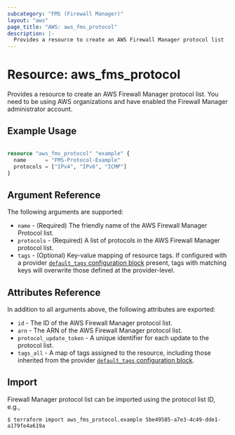 ```yaml
---
subcategory: "FMS (Firewall Manager)"
layout: "aws"
page_title: "AWS: aws_fms_protocol"
description: |-
  Provides a resource to create an AWS Firewall Manager protocol list
---
```


# Resource: aws_fms_protocol

Provides a resource to create an AWS Firewall Manager protocol list. You need to be using AWS organizations and have enabled the Firewall Manager administrator account.

## Example Usage

```terraform

resource "aws_fms_protocol" "example" {
  name      = "FMS-Protocol-Example"
  protocols = ["IPv4", "IPv6", "ICMP"]
}
```

## Argument Reference

The following arguments are supported:

* `name` - (Required) The friendly name of the AWS Firewall Manager Protocol list.
* `protocols` - (Required) A list of protocols in the AWS Firewall Manager protocol list.
* `tags` - (Optional) Key-value mapping of resource tags. If configured with a provider [`default_tags` configuration block](/docs/providers/aws/index.html#default_tags-configuration-block) present, tags with matching keys will overwrite those defined at the provider-level.

## Attributes Reference

In addition to all arguments above, the following attributes are exported:

* `id` - The ID of the AWS Firewall Manager protocol list.
* `arn` - The ARN of the AWS Firewall Manager protocol list.
* `protocol_update_token` - A unique identifier for each update to the protocol list.
* `tags_all` - A map of tags assigned to the resource, including those inherited from the provider [`default_tags` configuration block](/docs/providers/aws/index.html#default_tags-configuration-block).

## Import

Firewall Manager protocol list can be imported using the protocol list ID, e.g.,

```
$ terraform import aws_fms_protocol.example 5be49585-a7e3-4c49-dde1-a179fe4a619a
```
